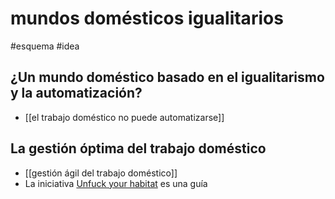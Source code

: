 # mundos domésticos igualitarios
#esquema #idea 

## ¿Un mundo doméstico basado en el igualitarismo y la automatización?

- [[el trabajo doméstico no puede automatizarse]]

## La gestión óptima del trabajo doméstico

- [[gestión ágil del trabajo doméstico]]
- La iniciativa [Unfuck your habitat](https://www.unfuckyourhabitat.com/about-ufyh/) es una guía 
